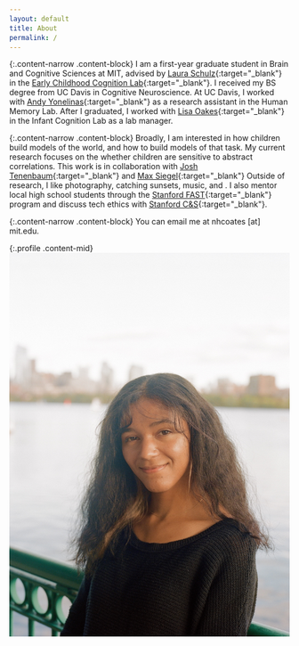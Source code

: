 ```yaml
---
layout: default
title: About
permalink: /
---
```


{:.content-narrow .content-block}
I am a first-year graduate student in Brain and Cognitive Sciences at MIT, advised by [Laura Schulz](https://eccl.mit.edu/laura-schulz-bio){:target="_blank"} in the [Early Childhood Cognition Lab](https://eccl.mit.edu/){:target="_blank"}.
I received my BS degree from UC Davis in Cognitive Neuroscience.
At UC Davis, I worked with [Andy Yonelinas](https://yonelinas.faculty.ucdavis.edu/people/){:target="_blank"} as a research assistant in the Human Memory Lab. After I graduated, I worked with [Lisa Oakes](https://mindbrain.ucdavis.edu/people/lmoakes){:target="_blank"} in the Infant Cognition Lab as a lab manager.

{:.content-narrow .content-block}
Broadly, I am interested in how children build models of the world, and how to build models of that task. My current research focuses on the whether children are sensitive to abstract correlations. This work is in collaboration with [Josh Tenenbaum](http://web.mit.edu/cocosci/josh.html){:target="_blank"} and [Max Siegel](http://web.mit.edu/maxs/www/){:target="_blank"}
Outside of research, I like photography, catching sunsets, music, and .
I also mentor local high school students through the [Stanford FAST](https://fast.stanford.edu/){:target="_blank"} program and discuss tech ethics with [Stanford C&S](https://stanford-cscs.github.io/){:target="_blank"}.

{:.content-narrow .content-block}
You can email me at nhcoates [at] mit.edu.

{:.profile .content-mid}
![profile](/imgs/nicole.png)
